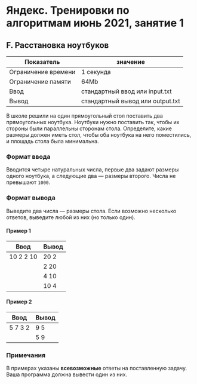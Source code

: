 # Яндекс. Тренировки по алгоритмам июнь 2021, занятие 1

## F. Расстановка ноутбуков

| Показатель           | значение                          |
|----------------------|-----------------------------------|
| Ограничение времени  | 1 секунда                         |
| Ограничение памяти   | 64Mb                              |
| Ввод                 | стандартный ввод или input.txt    |
| Вывод                | стандартный вывод или output.txt  |

В школе решили на один прямоугольный стол поставить два прямоугольных ноутбука. Ноутбуки нужно поставить так, чтобы их стороны были параллельны сторонам стола. Определите, какие размеры должен иметь стол, чтобы оба ноутбука на него поместились, и площадь стола была минимальна.

### Формат ввода

Вводится четыре натуральных числа, первые два задают размеры одного ноутбука, а следующие два — размеры второго. Числа не превышают `1000`.

### Формат вывода

Выведите два числа — размеры стола. Если возможно несколько ответов, выведите любой из них (но только один).

#### Пример 1

| Ввод      | Вывод |
|-----------|-------|
| 10 2 2 10 | 20 2  |
|           | 2 20  |
|           | 4 10  |
|           | 10 4  |


#### Пример 2

| Ввод    | Вывод |
|---------|-------|
| 5 7 3 2 | 9 5   |
|         | 5 9   |

### Примечания
В примерах указаны **всевозможные** ответы на поставленную задачу. Ваша программа должна вывести один из них.
